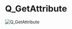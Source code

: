 # Q_GetAttribute

![Q_GetAttribute](https://user-images.githubusercontent.com/116869307/214147879-2749e8c2-364e-4335-9c0e-0445694831e4.png)
